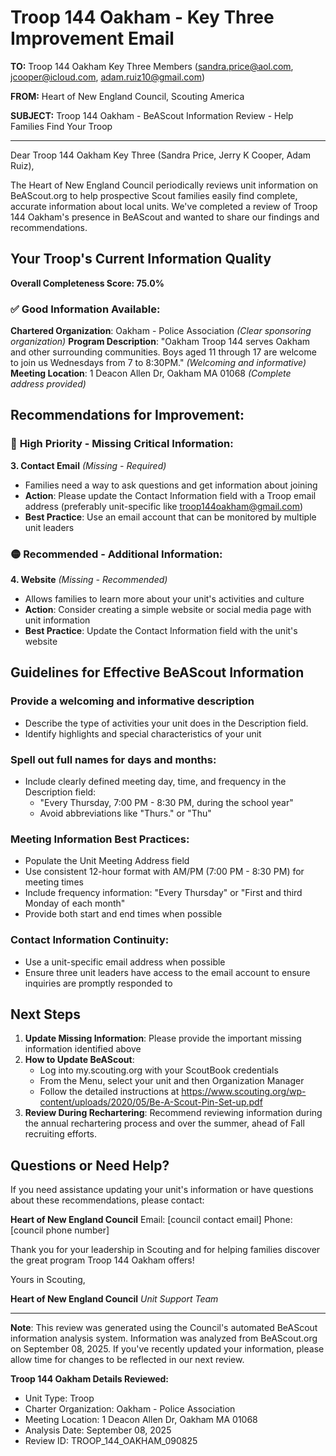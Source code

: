 # Troop 144 Oakham - Key Three Improvement Email

**TO:** Troop 144 Oakham Key Three Members (sandra.price@aol.com, jcooper@icloud.com, adam.ruiz10@gmail.com)

**FROM:** Heart of New England Council, Scouting America

**SUBJECT:** Troop 144 Oakham - BeAScout Information Review - Help Families Find Your Troop

---

Dear Troop 144 Oakham Key Three (Sandra Price, Jerry K Cooper, Adam Ruiz),

The Heart of New England Council periodically reviews unit information on BeAScout.org to help prospective Scout families easily find complete, accurate information about local units. We've completed a review of Troop 144 Oakham's presence in BeAScout and wanted to share our findings and recommendations.

## Your Troop's Current Information Quality

**Overall Completeness Score: 75.0%**

### ✅ **Good Information Available:**
**Chartered Organization**: Oakham - Police Association *(Clear sponsoring organization)*
**Program Description**: "Oakham Troop 144 serves Oakham and other surrounding communities. Boys aged 11 through 17 are welcome to join us Wednesdays from 7 to 8:30PM." *(Welcoming and informative)*
**Meeting Location**: 1 Deacon Allen Dr, Oakham MA 01068 *(Complete address provided)*

## Recommendations for Improvement:

### 🔴 **High Priority - Missing Critical Information:**

**3. Contact Email** *(Missing - Required)*
- Families need a way to ask questions and get information about joining
- **Action**: Please update the Contact Information field with a Troop email address (preferably unit-specific like troop144oakham@gmail.com)
- **Best Practice**: Use an email account that can be monitored by multiple unit leaders

### 🟡 **Recommended - Additional Information:**

**4. Website** *(Missing - Recommended)*
- Allows families to learn more about your unit's activities and culture
- **Action**: Consider creating a simple website or social media page with unit information
- **Best Practice**: Update the Contact Information field with the unit's website

## Guidelines for Effective BeAScout Information

### **Provide a welcoming and informative description**
- Describe the type of activities your unit does in the Description field.
- Identify highlights and special characteristics of your unit

### **Spell out full names for days and months:**
- Include clearly defined meeting day, time, and frequency in the Description field:
  - "Every Thursday, 7:00 PM - 8:30 PM, during the school year"
  - Avoid abbreviations like "Thurs." or "Thu"

### **Meeting Information Best Practices:**
- Populate the Unit Meeting Address field
- Use consistent 12-hour format with AM/PM (7:00 PM - 8:30 PM) for meeting times
- Include frequency information: "Every Thursday" or "First and third Monday of each month"
- Provide both start and end times when possible

### **Contact Information Continuity:**
- Use a unit-specific email address when possible
- Ensure three unit leaders have access to the email account to ensure inquiries are promptly responded to

## Next Steps

1. **Update Missing Information**: Please provide the important missing information identified above
2. **How to Update BeAScout**: 
   - Log into my.scouting.org with your ScoutBook credentials
   - From the Menu, select your unit and then Organization Manager
   - Follow the detailed instructions at
     https://www.scouting.org/wp-content/uploads/2020/05/Be-A-Scout-Pin-Set-up.pdf
3. **Review During Rechartering**: Recommend reviewing information during the annual rechartering process and over the summer, ahead of Fall recruiting efforts.

## Questions or Need Help?

If you need assistance updating your unit's information or have questions about these recommendations, please contact:

**Heart of New England Council**
Email: [council contact email]
Phone: [council phone number]

Thank you for your leadership in Scouting and for helping families discover the great program Troop 144 Oakham offers!

Yours in Scouting,

**Heart of New England Council**
*Unit Support Team*

---

**Note**: This review was generated using the Council's automated BeAScout information analysis system. Information was analyzed from BeAScout.org on September 08, 2025. If you've recently updated your information, please allow time for changes to be reflected in our next review.

**Troop 144 Oakham Details Reviewed:**
- Unit Type: Troop
- Charter Organization: Oakham - Police Association
- Meeting Location: 1 Deacon Allen Dr, Oakham MA 01068
- Analysis Date: September 08, 2025
- Review ID: TROOP_144_OAKHAM_090825